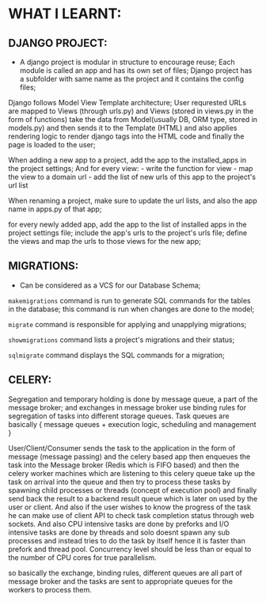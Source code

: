 # WHAT I LEARNT:

## DJANGO PROJECT:
- A django project is modular in structure to encourage reuse; Each module is called an app and has its own set of files; Django project has a subfolder with same name as the project and it contains the config files;

Django follows Model View Template architecture; User requrested URLs are mapped to Views (through urls.py) and Views (stored in views.py in the form of functions) take the data from Model(usually DB, ORM type, stored in models.py) and then sends it to the Template (HTML) and also applies rendering logic to render django tags into the HTML code and finally the page is loaded to the user;

When adding a new app to a project, add the app to the installed_apps in the project settings; And for every view:
    - write the function for view
    - map the view to a domain url
    - add the list of new urls of this app to the project's url list

When renaming a project, make sure to update the url lists, and also the app name in apps.py of that app;

for every newly added app, add the app to the list of installed apps in the project settings file; include the app's urls to the project's urls file; define the views and map the urls to those views for the new app;

## MIGRATIONS:
- Can be considered as a VCS for our Database Schema;

```makemigrations``` command is run to generate SQL commands for the tables in the database; this command is run when changes are done to the model;

```migrate``` command is responsible for applying and unapplying migrations;

```showmigrations``` command lists a project's migrations and their status;

```sqlmigrate``` command displays the SQL commands for a migration;

## CELERY:

Segregation and temporary holding is done by message queue, a part of the message broker; and exchanges in message broker use binding rules for segregation of tasks into different storage queues. Task queues are basically { message queues + execution logic, scheduling and management }

User/Client/Consumer sends the task to the application in the form of message (message passing) and the celery based app then enqueues the task into the Message broker (Redis which is FIFO based) and then the celery worker machines which are listening to this celery queue take up the task on arrival into the queue and then try to process these tasks by spawning child processes or threads (concept of execution pool) and finally send back the result to a backend result queue which is later on used by the user or client. And also if the user wishes to know the progress of the task he can make use of client API to check task completion status through web sockets. And also CPU intensive tasks are done by preforks and I/O intensive tasks are done by threads and solo doesnt spawn any sub processes and instead tries to do the task by itself hence it is faster than prefork and thread pool. Concurrency level should be less than or equal to the number of CPU cores for true parallelism.

so basically the exchange, binding rules, different queues are all part of message broker and the tasks are sent to appropriate queues for the workers to process them.